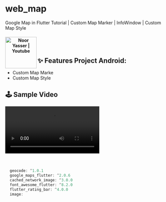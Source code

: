 # web_map
Google Map in Flutter Tutorial | Custom Map Marker | InfoWindow | Custom Map Style



<h4 align="center">
<a href="https://www.youtube.com/watch?v=5s7z-vIqnqE&list=PLIf5OoJZjgrBsmqnEcXHKnWvEe4_0j16C&index=5&ab_channel=NoorEl-Nahhal" rel="nofollow">
  <img align="left" alt="Noor Yasser | Youtube " width="100px" src="https://user-images.githubusercontent.com/41232970/102919173-0e8cfe80-4491-11eb-9706-cdebd4f610ff.png" style="max-width:300%; max-height:150%;"> </a>
</h4>
<br/><br/>


## ✨ Features Project Android:
* Custom Map Marke
* Custom Map Style

## 🕹 Sample Video
<video src="https://user-images.githubusercontent.com/41232970/126894454-e2f885e3-d080-40bb-8b4b-e1c7e9268c19.mp4"></video>
</br> </br> </br>
```groovy
  geocode: ^1.0.1
  google_maps_flutter: ^2.0.6
  cached_network_image: ^3.0.0
  font_awesome_flutter: ^8.2.0
  flutter_rating_bar: ^4.0.0
  image:
```
